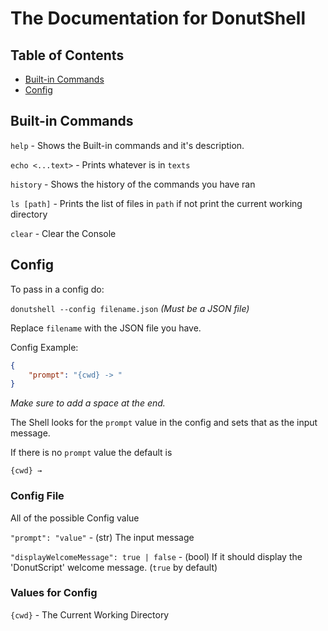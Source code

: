 # The Documentation for DonutShell

## Table of Contents

- [Built-in Commands](#built-in-commands)
- [Config](#config)

## Built-in Commands

`help` - Shows the Built-in commands and it's description.

`echo <...text>` - Prints whatever is in `texts`

`history` - Shows the history of the commands you have ran

`ls [path]` - Prints the list of files in `path` if not print the current working directory

`clear` - Clear the Console

## Config
To pass in a config do:

`donutshell --config filename.json` *(Must be a JSON file)*

Replace `filename` with the JSON file you have.

Config Example:

```json
{
    "prompt": "{cwd} -> "
}
```

_Make sure to add a space at the end._

The Shell looks for the `prompt` value in the config and sets that as the input message.

If there is no `prompt` value the default is

`{cwd} → `

### Config File

All of the possible Config value

`"prompt": "value"` - (str) The input message

`"displayWelcomeMessage": true | false` - (bool) If it should display the 'DonutScript' welcome message. (`true` by default)

### Values for Config

`{cwd}` - The Current Working Directory
